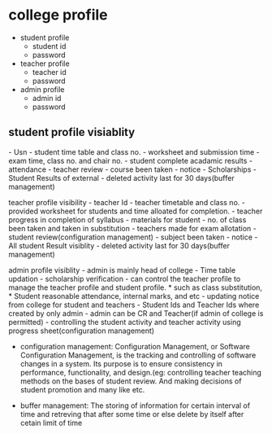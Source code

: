 # college profile

- student profile
  * student id
  * password
- teacher profile
  * teacher id
  * password
- admin profile
  * admin id
  * password


<h2>student profile visiablity</h2>
	- Usn
	- student time table and class no.
	- worksheet and submission time
	- exam time, class no. and chair no.
	- student complete acadamic results
	- attendance
	- teacher review
	- course been taken
	- notice
	- Scholarships
	- Student Results of external
	- deleted activity last for 30 days(buffer management)


teacher profile visibility
	- teacher Id
	- teacher timetable and class no.
	- provided worksheet for students and time alloated for completion.
	- teacher progress in completion of syllabus
	- materials for student
	- no. of class been taken and taken in substitution 
	- teachers made for exam allotation
	- student review(configuration management)
	- subject been taken
	- notice
	- All student Result visiblity
	- deleted activity last for 30 days(buffer management)


admin profile visiblity
	- admin is mainly head of college
	- Time table updation
	- scholarship verification
	- can control the teacher profile to manage the teacher profile and student profile.
		* such as class substitution,
		* Student reasonable attendance, internal marks, and etc
	- updating notice from college for student and teachers
	- Student Ids and Teacher Ids where created by only admin
	- admin can be CR and Teacher(if admin of college is permitted)
	- controlling the student activity and teacher activity using progress sheet(configuration management)





* configuration management: Configuration Management, or Software Configuration Management, is the tracking and controlling of software changes in a system. Its purpose is to ensure consistency in performance, functionality, and design.(eg: controlling teacher teaching methods on the bases of student review. And making decisions of student promotion and many like etc.

* buffer management: The storing of information for certain interval of time and retreving that after some time or else delete by itself after cetain limit of time 
